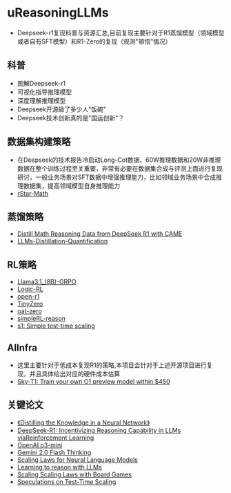 # uReasoningLLMs
* Deepseek-r1复现科普与资源汇总,目前复现主要针对于R1蒸馏模型（领域模型或者自有SFT模型）和R1-Zero的复现（观测"顿悟"情况）
## 科普
* 图解Deepseek-r1
* 可视化指导推理模型
* 深度理解推理模型
* Deepseek开源砸了多少人"饭碗"
* Deepseek技术创新真的是"国运创新"？
## 数据集构建策略
* 在Deepseek的技术报告冷启动Long-Cot数据、60W推理数据和20W非推理数据在整个训练过程至关重要，非常有必要在数据集合成与评测上面进行复现研讨，一般业务场景对SFT数据中增强推理能力，比如领域业务场景中合成推理数据集，提高领域模型自身推理能力
* [rStar-Math](https://github.com/microsoft/rStar)
## 蒸馏策略
* [Distill Math Reasoning Data from DeepSeek R1 with CAME](https://docs.camel-ai.org/cookbooks/data_generation/distill_math_reasoning_data_from_deepseek_r1.html)
* [LLMs-Distillation-Quantification](https://github.com/Aegis1863/LLMs-Distillation-Quantification/tree/main)
## RL策略
* [Llama3.1_(8B)-GRPO](https://colab.research.google.com/github/unslothai/notebooks/blob/main/nb/Llama3.1_(8B)-GRPO.ipynb#scrollTo=XjjUb0hqE6nm)
* [Logic-RL](https://github.com/Unakar/Logic-RL)
* [open-r1](https://github.com/huggingface/open-r1)
* [TinyZero](https://github.com/Jiayi-Pan/TinyZero)
* [oat-zero](https://oatllm.notion.site/oat-zero)
* [simpleRL-reason](https://github.com/hkust-nlp/simpleRL-reason)
* [s1: Simple test-time scaling](https://github.com/simplescaling/s1)
## AIInfra
* 这里主要针对于低成本复现R1的策略,本项目会针对于上述开源项目进行复现，并且具体给出对应的硬件成本估算
* [Sky-T1: Train your own O1 preview model within $450](https://novasky-ai.github.io/posts/sky-t1/)
## 关键论文
* [《Distilling the Knowledge in a Neural Network》](https://arxiv.org/abs/1503.02531)
* [DeepSeek-R1: Incentivizing Reasoning Capability in LLMs viaReinforcement Learning](https://github.com/deepseek-ai/DeepSeek-R1/blob/main/DeepSeek_R1.pdf)
* [OpenAI o3-mini](https://openai.com/index/openai-o3-mini/)
* [Gemini 2.0 Flash Thinking](https://deepmind.google/technologies/gemini/flash-thinking/)
* [Scaling Laws for Neural Language Models](https://arxiv.org/abs/2001.08361)
* [Learning to reason with LLMs](https://openai.com/index/learning-to-reason-with-llms/)
* [Scaling Scaling Laws with Board Games](https://arxiv.org/abs/2104.03113)
* [Speculations on Test-Time Scaling](https://srush.github.io/awesome-o1/o1-tutorial.pdf)
